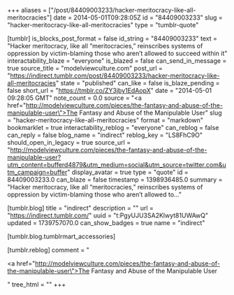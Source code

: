 +++
aliases = ["/post/84409003233/hacker-meritocracy-like-all-meritocracies"]
date = 2014-05-01T09:28:05Z
id = "84409003233"
slug = "hacker-meritocracy-like-all-meritocracies"
type = "tumblr-quote"

[tumblr]
is_blocks_post_format = false
id_string = "84409003233"
text = "Hacker meritocracy, like all “meritocracies,” reinscribes systems of oppression by victim-blaming those who aren’t allowed to succeed within it"
interactability_blaze = "everyone"
is_blazed = false
can_send_in_message = true
source_title = "modelviewculture.com"
post_url = "https://indirect.tumblr.com/post/84409003233/hacker-meritocracy-like-all-meritocracies"
state = "published"
can_like = false
is_blaze_pending = false
short_url = "https://tmblr.co/ZY3jby1EdAopX"
date = "2014-05-01 09:28:05 GMT"
note_count = 0.0
source = "<a href=\"http://modelviewculture.com/pieces/the-fantasy-and-abuse-of-the-manipulable-user\">The Fantasy and Abuse of the Manipulable User</a>"
slug = "hacker-meritocracy-like-all-meritocracies"
format = "markdown"
bookmarklet = true
interactability_reblog = "everyone"
can_reblog = false
can_reply = false
blog_name = "indirect"
reblog_key = "LS8FhC9O"
should_open_in_legacy = true
source_url = "http://modelviewculture.com/pieces/the-fantasy-and-abuse-of-the-manipulable-user?utm_content=bufferd4879&utm_medium=social&utm_source=twitter.com&utm_campaign=buffer"
display_avatar = true
type = "quote"
id = 84409003233.0
can_blaze = false
timestamp = 1398936485.0
summary = "Hacker meritocracy, like all “meritocracies,” reinscribes systems of oppression by victim-blaming those who aren’t allowed to..."

[tumblr.blog]
title = "indirect"
description = ""
url = "https://indirect.tumblr.com/"
uuid = "t:PgyUJU3SA2Klwyt81UWAwQ"
updated = 1739757070.0
can_show_badges = true
name = "indirect"

[tumblr.blog.tumblrmart_accessories]

[tumblr.reblog]
comment = "<p><a href=\"http://modelviewculture.com/pieces/the-fantasy-and-abuse-of-the-manipulable-user\">The Fantasy and Abuse of the Manipulable User</a></p>"
tree_html = ""
+++
